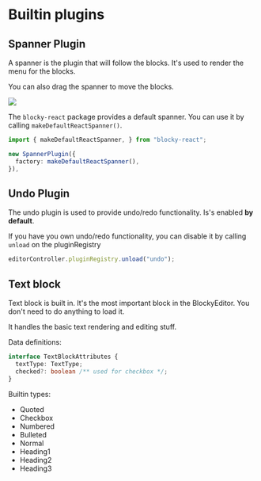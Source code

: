 # Builtin plugins

## Spanner Plugin

A spanner is the plugin that will follow the blocks. It's used to render the menu for the blocks.

You can also drag the spanner to move the blocks.

![](/spanner.gif)

The `blocky-react` package provides a default spanner. You can use it by calling `makeDefaultReactSpanner()`.

```typescript
import { makeDefaultReactSpanner, } from "blocky-react";

new SpannerPlugin({
  factory: makeDefaultReactSpanner(),
}),
```

## Undo Plugin

The undo plugin is used to provide undo/redo functionality.
Is's enabled **by default**.

If you have you own undo/redo functionality, you can disable it by calling `unload` on the pluginRegistry

```typescript
editorController.pluginRegistry.unload("undo");
```

## Text block

Text block is built in. It's the most important block in the BlockyEditor. You don't need to do anything to load it.

It handles the basic text rendering and editing stuff.

Data definitions:

```typescript
interface TextBlockAttributes {
  textType: TextType;
  checked?: boolean /** used for checkbox */;
}
```

Builtin types:

- Quoted
- Checkbox
- Numbered
- Bulleted
- Normal
- Heading1
- Heading2
- Heading3
